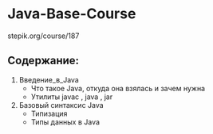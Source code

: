 # Java-Base-Course
stepik.org/course/187

## Содержание:
1. Введение_в_Java
    + Что такое Java, откуда она взялась и зачем нужна
    + Утилиты javac , java , jar
2. Базовый синтаксис Java
    + Типизация
    + Типы данных в Java
